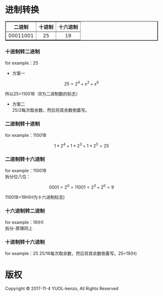 # 进制转换
<html>
    <meta charset=utf-8">
    <table border="2" style="text-align:center">
        <tr>
            <th>二进制</th>
            <th>十进制</th>
            <th>十六进制</th>
        </tr>
        <tr>
            <td>00011001</td>
            <td>25</td>
            <td>19</td>
        </tr>
    </table>
</html>

### 十进制转二进制
for example：25
- 方案一
```math
25=2^4 + x^3 + x^0
```

所以25=11001B（B为二进制数的标志）</BR>
- 方案二</br>
25/2每次取余数，然后将其余数倒着写。
### 二进制转十进制
for example：11001B

```math
1*2^4 + 1*2^3+1*2^0=25
```
### 二进制转十六进制
for example：11001B</br>
拆分位八位：
```math
0001=2^0=1

1001=2^3+2^0=9
```
11001B=19H(H为十六进制标志)
### 十六进制转二进制
for example：19(H)</br>
拆分-原理同上
### 十进制转十六进制
for example：25
25/16每次取余数，然后将其余数倒着写。25=19(H)
# 版权
Copyright © 2017-11-4 YUOL-kenzo, All Rights Reserved








